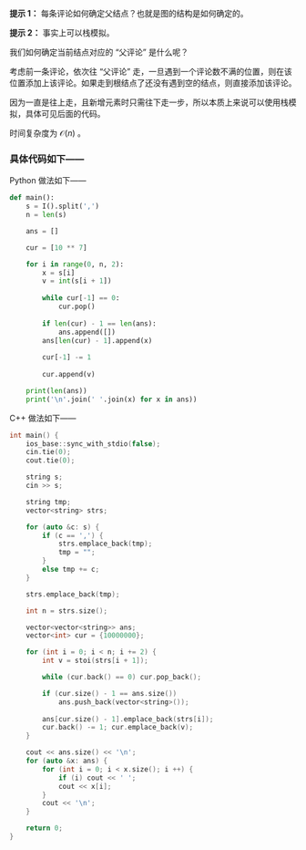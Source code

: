 **提示 1：** 每条评论如何确定父结点？也就是图的结构是如何确定的。

**提示 2：** 事实上可以栈模拟。

我们如何确定当前结点对应的 “父评论” 是什么呢？

考虑前一条评论，依次往 “父评论” 走，一旦遇到一个评论数不满的位置，则在该位置添加上该评论。如果走到根结点了还没有遇到空的结点，则直接添加该评论。

因为一直是往上走，且新增元素时只需往下走一步，所以本质上来说可以使用栈模拟，具体可见后面的代码。

时间复杂度为 $\mathcal{O}(n)$ 。

### 具体代码如下——

Python 做法如下——

```Python []
def main():
    s = I().split(',')
    n = len(s)

    ans = []

    cur = [10 ** 7]

    for i in range(0, n, 2):
        x = s[i]
        v = int(s[i + 1])
        
        while cur[-1] == 0:
            cur.pop()
        
        if len(cur) - 1 == len(ans):
            ans.append([])
        ans[len(cur) - 1].append(x)
        
        cur[-1] -= 1
        
        cur.append(v)

    print(len(ans))
    print('\n'.join(' '.join(x) for x in ans))
```

C++ 做法如下——

```cpp []
int main() {
    ios_base::sync_with_stdio(false);
    cin.tie(0);
    cout.tie(0);

    string s;
    cin >> s;

    string tmp;
    vector<string> strs;

    for (auto &c: s) {
        if (c == ',') {
            strs.emplace_back(tmp);
            tmp = "";
        }
        else tmp += c;
    }

    strs.emplace_back(tmp);

    int n = strs.size();

    vector<vector<string>> ans;
    vector<int> cur = {10000000};

    for (int i = 0; i < n; i += 2) {
        int v = stoi(strs[i + 1]);

        while (cur.back() == 0) cur.pop_back();

        if (cur.size() - 1 == ans.size())
            ans.push_back(vector<string>());
        
        ans[cur.size() - 1].emplace_back(strs[i]);
        cur.back() -= 1; cur.emplace_back(v);
    }

    cout << ans.size() << '\n';
    for (auto &x: ans) {
        for (int i = 0; i < x.size(); i ++) {
            if (i) cout << ' ';
            cout << x[i];
        }
        cout << '\n';
    }

    return 0;
}
```